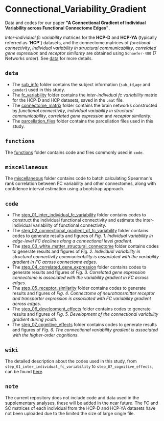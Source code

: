 # Connectional_Variability_Gradient
Data and codes for our paper **"A Connectional Gradient of Individual Variability across Functional Connectome Edges"**.

*Inter-individual fc variability* matrices for the **HCP-D** and **HCP-YA** (typically referred as **'HCP'**) datasets, and the connectome matrices of *functional connectivity*, *individual variability in structural communicability*, *correlated gene expression* and *receptor similarity* are obtained using `Schaefer-400` (7 Networks order).  See [data](data/) for more details.

## `data`
- The [sub_info](data/sub_info) folder contains the subject information (`sub_id`,`age` and `gender`) used in this study.
- The [fc_variability](data/fc_variability) folder contains the *inter-individual fc variability* matrix for the HCP-D and HCP datasets, saved in the `.mat` file.
- The [connectome_matrix](data/connectome_matrix) folder contains the brain networks constructed by *functional connectivity*, *individual variability in structural communicability*, *correlated gene expression* and *receptor similarity*.
- The [parcellation_files](data/parcellation_files) folder contains the parcellation files used in this study.

## `functions`
The [functions](functions/) folder contains code and files commonly used in `code`.

## `miscellaneous`

The [miscellaneous](miscellaneous/) folder contains code to batch calculating Spearman's rank correlation between FC variability and other connectomes, along with confidence interval estimation using a bootstrap approach.

## `code`

- The [step_01_inter_individual_fc_variability](step_01_inter_individual_fc_variability/) folder contains codes to construct the individual functional connectivity and estimate the inter-individual variability of functional connectivity. 
- The [step_02_connectional_gradient_of_fc_variability](step_02_connectional_gradient_of_fc_variability/) folder contains codes to generate results and figures of *Fig. 1. Individual variability in edge-level FC declines along a connectional level gradient*. 
- The [step_03_white_matter_structural_connectome](step_03_white_matter_structural_connectome/) folder contains codes to generate results and figures of *Fig. 2. Individual variability in structural connectivity communicability is associated with the variability gradient in FC across connectome edges*. 
- The [step_04_correlated_gene_expression](step_04_correlated_gene_expression/) folder contains codes to generate results and figures of *Fig. 3. Correlated gene expression connectome is associated with the variability gradient in FC across edges*.
- The [step_05_receptor_similarity](step_05_receptor_similarity/) folder contains codes to generate results and figures of *Fig. 4. Connectome of neurotransmitter receptor and transporter expression is associated with FC variability gradient across edges*.
- The [step_06_development_effects](step_06_development_effects/) folder contains codes to generate results and figures of *Fig. 5. Development of the connectional variability gradient during youth*.
- The [step_07_cognitive_effects](step_07_cognitive_effects/) folder contains codes to generate results and figures of *Fig. 6. The connectional variability gradient is associated with the higher-order cognitions*.

## `wiki`
The detailed description about the codes used in this study, from `step_01_inter_individual_fc_variability` to `step_07_cognitive_effects`, can be found [here](https://github.com/CuiLabCIBR/Connectional_Variability_Gradient/wiki).

## `note`
The current repository does not include code and data used in the supplementary analyses, these will be added in the near future. The FC and SC matrices of each individual from the HCP-D and HCP-YA datasets have not been uploaded due to the limited the size of large single file.

